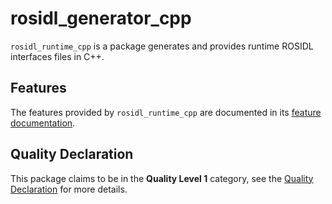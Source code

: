 # rosidl_generator_cpp

`rosidl_runtime_cpp` is a package generates and provides runtime ROSIDL interfaces files in C++.

## Features

The features provided by `rosidl_runtime_cpp` are documented in its [feature documentation](docs/FEATURES.md).

## Quality Declaration

This package claims to be in the **Quality Level 1** category, see the [Quality Declaration](QUALITY_DECLARATION.md) for more details.
